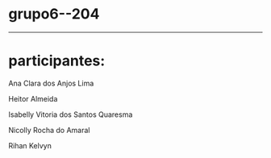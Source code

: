 # grupo6--204
---
# participantes:
<p>Ana Clara dos Anjos Lima</p>
<p>Heitor Almeida</p>
<p> Isabelly Vitoria dos Santos Quaresma</p>
<p>Nicolly Rocha do Amaral</p>
<p>Rihan Kelvyn</p>
